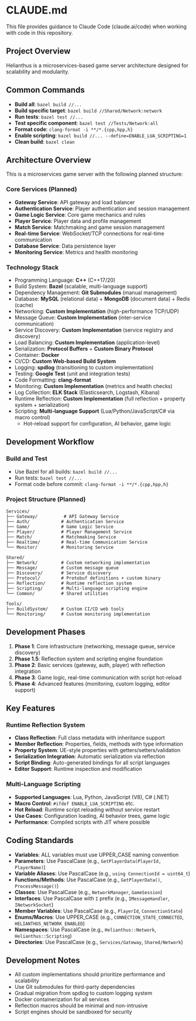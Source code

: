# CLAUDE.md

This file provides guidance to Claude Code (claude.ai/code) when working with code in this repository.

## Project Overview
Helianthus is a microservices-based game server architecture designed for scalability and modularity.

## Common Commands
- **Build all**: `bazel build //...`
- **Build specific target**: `bazel build //Shared/Network:network`
- **Run tests**: `bazel test //...`
- **Test specific component**: `bazel test //Tests/Network:all`
- **Format code**: `clang-format -i **/*.{cpp,hpp,h}`
- **Enable scripting**: `bazel build //... --define=ENABLE_LUA_SCRIPTING=1`
- **Clean build**: `bazel clean`

## Architecture Overview
This is a microservices game server with the following planned structure:

### Core Services (Planned)
- **Gateway Service**: API gateway and load balancer
- **Authentication Service**: Player authentication and session management
- **Game Logic Service**: Core game mechanics and rules
- **Player Service**: Player data and profile management
- **Match Service**: Matchmaking and game session management
- **Real-time Service**: WebSocket/TCP connections for real-time communication
- **Database Service**: Data persistence layer
- **Monitoring Service**: Metrics and health monitoring

### Technology Stack
- Programming Language: **C++** (C++17/20)
- Build System: **Bazel** (scalable, multi-language support)
- Dependency Management: **Git Submodules** (manual management)
- Database: **MySQL** (relational data) + **MongoDB** (document data) + Redis (cache)
- Networking: **Custom Implementation** (high-performance TCP/UDP)
- Message Queue: **Custom Implementation** (inter-service communication)
- Service Discovery: **Custom Implementation** (service registry and discovery)
- Load Balancing: **Custom Implementation** (application-level)
- Serialization: **Protocol Buffers** + **Custom Binary Protocol**
- Container: **Docker**
- CI/CD: **Custom Web-based Build System**
- Logging: **spdlog** (transitioning to custom implementation)
- Testing: **Google Test** (unit and integration tests)
- Code Formatting: **clang-format**
- Monitoring: **Custom Implementation** (metrics and health checks)
- Log Collection: **ELK Stack** (Elasticsearch, Logstash, Kibana)
- Runtime Reflection: **Custom Implementation** (full reflection + property system + serialization)
- Scripting: **Multi-language Support** (Lua/Python/JavaScript/C# via macro control)
  - Hot-reload support for configuration, AI behavior, game logic

## Development Workflow
### Build and Test
- Use Bazel for all builds: `bazel build //...`
- Run tests: `bazel test //...`
- Format code before commit: `clang-format -i **/*.{cpp,hpp,h}`

### Project Structure (Planned)
```
Services/
├── Gateway/          # API Gateway Service
├── Auth/            # Authentication Service  
├── Game/            # Game Logic Service
├── Player/          # Player Management Service
├── Match/           # Matchmaking Service
├── Realtime/        # Real-time Communication Service
└── Monitor/         # Monitoring Service

Shared/
├── Network/         # Custom networking implementation
├── Message/         # Custom message queue
├── Discovery/       # Service discovery
├── Protocol/        # Protobuf definitions + custom binary
├── Reflection/      # Runtime reflection system
├── Scripting/       # Multi-language scripting engine
└── Common/          # Shared utilities

Tools/
├── BuildSystem/     # Custom CI/CD web tools
└── Monitoring/      # Custom monitoring implementation
```

## Development Phases
1. **Phase 1**: Core infrastructure (networking, message queue, service discovery)
2. **Phase 1.5**: Reflection system and scripting engine foundation
3. **Phase 2**: Basic services (gateway, auth, player) with reflection integration
4. **Phase 3**: Game logic, real-time communication with script hot-reload
5. **Phase 4**: Advanced features (monitoring, custom logging, editor support)

## Key Features
### Runtime Reflection System
- **Class Reflection**: Full class metadata with inheritance support
- **Member Reflection**: Properties, fields, methods with type information
- **Property System**: UE-style properties with getters/setters/validation
- **Serialization Integration**: Automatic serialization via reflection
- **Script Binding**: Auto-generated bindings for all script languages
- **Editor Support**: Runtime inspection and modification

### Multi-Language Scripting
- **Supported Languages**: Lua, Python, JavaScript (V8), C# (.NET)
- **Macro Control**: `#ifdef ENABLE_LUA_SCRIPTING` etc.
- **Hot Reload**: Runtime script reloading without service restart
- **Use Cases**: Configuration loading, AI behavior trees, game logic
- **Performance**: Compiled scripts with JIT where possible

## Coding Standards
- **Variables**: ALL variables must use UPPER_CASE naming convention
- **Parameters**: Use PascalCase (e.g., `GetPlayerData(PlayerId, PlayerName)`)
- **Variable Aliases**: Use PascalCase (e.g., `using ConnectionId = uint64_t`)
- **Functions/Methods**: Use PascalCase (e.g., `GetPlayerData()`, `ProcessMessage()`)
- **Classes**: Use PascalCase (e.g., `NetworkManager`, `GameSession`)
- **Interfaces**: Use PascalCase with `I` prefix (e.g., `IMessageHandler`, `INetworkSocket`)
- **Member Variables**: Use PascalCase (e.g., `PlayerId`, `ConnectionState`)
- **Enums/Macros**: Use UPPER_CASE (e.g., `CONNECTION_STATE_CONNECTED`, `HELIANTHUS_NETWORK_ENABLED`)
- **Namespaces**: Use PascalCase (e.g., `Helianthus::Network`, `Helianthus::Scripting`)
- **Directories**: Use PascalCase (e.g., `Services/Gateway`, `Shared/Network`)

## Development Notes
- All custom implementations should prioritize performance and scalability
- Use Git submodules for third-party dependencies  
- Gradual migration from spdlog to custom logging system
- Docker containerization for all services
- Reflection macros should be minimal and non-intrusive
- Script engines should be sandboxed for security